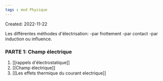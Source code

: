 ```yaml
---
tags : mod Physique
---
```

Created: 2022-11-22 

Les différentes méthodes d'électrisation: 
-par frottement 
-par contact 
-par induction ou influence. 

### PARTE 1: **Champ électrique** 
1) [[rappels d'électrostatique]] 
2) [[Champ électrique]]
3) [[Les effets thermique du courant electrique]]   